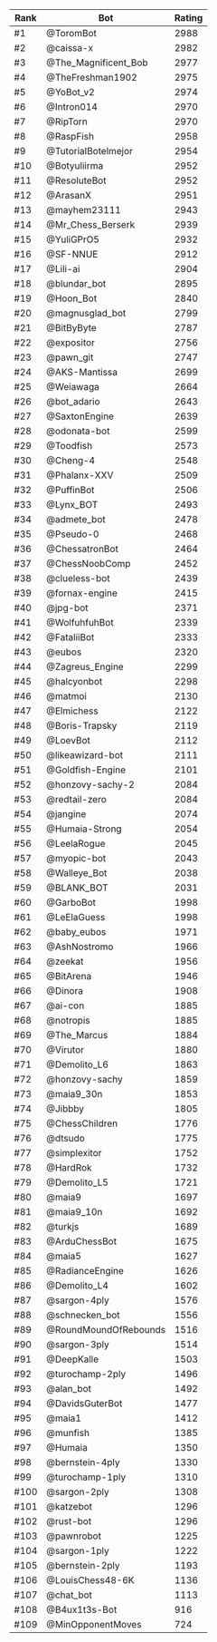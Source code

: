 Rank|Bot|Rating
---|---|---
#1|@ToromBot|2988
#2|@caissa-x|2982
#3|@The_Magnificent_Bob|2977
#4|@TheFreshman1902|2975
#5|@YoBot_v2|2974
#6|@Intron014|2970
#7|@RipTorn|2970
#8|@RaspFish|2958
#9|@TutorialBotelmejor|2954
#10|@Botyuliirma|2952
#11|@ResoluteBot|2952
#12|@ArasanX|2951
#13|@mayhem23111|2943
#14|@Mr_Chess_Berserk|2939
#15|@YuliGPrO5|2932
#16|@SF-NNUE|2912
#17|@Lili-ai|2904
#18|@blundar_bot|2895
#19|@Hoon_Bot|2840
#20|@magnusglad_bot|2799
#21|@BitByByte|2787
#22|@expositor|2756
#23|@pawn_git|2747
#24|@AKS-Mantissa|2699
#25|@Weiawaga|2664
#26|@bot_adario|2643
#27|@SaxtonEngine|2639
#28|@odonata-bot|2599
#29|@Toodfish|2573
#30|@Cheng-4|2548
#31|@Phalanx-XXV|2509
#32|@PuffinBot|2506
#33|@Lynx_BOT|2493
#34|@admete_bot|2478
#35|@Pseudo-0|2468
#36|@ChessatronBot|2464
#37|@ChessNoobComp|2452
#38|@clueless-bot|2439
#39|@fornax-engine|2415
#40|@jpg-bot|2371
#41|@WolfuhfuhBot|2339
#42|@FataliiBot|2333
#43|@eubos|2320
#44|@Zagreus_Engine|2299
#45|@halcyonbot|2298
#46|@matmoi|2130
#47|@Elmichess|2122
#48|@Boris-Trapsky|2119
#49|@LoevBot|2112
#50|@likeawizard-bot|2111
#51|@Goldfish-Engine|2101
#52|@honzovy-sachy-2|2084
#53|@redtail-zero|2084
#54|@jangine|2074
#55|@Humaia-Strong|2054
#56|@LeelaRogue|2045
#57|@myopic-bot|2043
#58|@Walleye_Bot|2038
#59|@BLANK_BOT|2031
#60|@GarboBot|1998
#61|@LeElaGuess|1998
#62|@baby_eubos|1971
#63|@AshNostromo|1966
#64|@zeekat|1956
#65|@BitArena|1946
#66|@Dinora|1908
#67|@ai-con|1885
#68|@notropis|1885
#69|@The_Marcus|1884
#70|@Virutor|1880
#71|@Demolito_L6|1863
#72|@honzovy-sachy|1859
#73|@maia9_30n|1853
#74|@Jibbby|1805
#75|@ChessChildren|1776
#76|@dtsudo|1775
#77|@simplexitor|1752
#78|@HardRok|1732
#79|@Demolito_L5|1721
#80|@maia9|1697
#81|@maia9_10n|1692
#82|@turkjs|1689
#83|@ArduChessBot|1675
#84|@maia5|1627
#85|@RadianceEngine|1626
#86|@Demolito_L4|1602
#87|@sargon-4ply|1576
#88|@schnecken_bot|1556
#89|@RoundMoundOfRebounds|1516
#90|@sargon-3ply|1514
#91|@DeepKalle|1503
#92|@turochamp-2ply|1496
#93|@alan_bot|1492
#94|@DavidsGuterBot|1477
#95|@maia1|1412
#96|@munfish|1385
#97|@Humaia|1350
#98|@bernstein-4ply|1330
#99|@turochamp-1ply|1310
#100|@sargon-2ply|1308
#101|@katzebot|1296
#102|@rust-bot|1296
#103|@pawnrobot|1225
#104|@sargon-1ply|1222
#105|@bernstein-2ply|1193
#106|@LouisChess48-6K|1136
#107|@chat_bot|1113
#108|@B4ux1t3s-Bot|916
#109|@MinOpponentMoves|724

